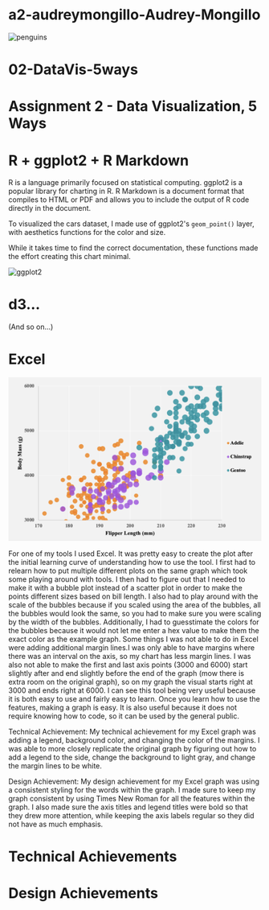 # a2-audreymongillo-Audrey-Mongillo

![penguins](https://github.com/cs4804-24c/a2-DataVis-5Ways/assets/412089/accc5680-3c77-4d29-9502-d3ff8cd922af)

# 02-DataVis-5ways 

Assignment 2 - Data Visualization, 5 Ways  
===

# R + ggplot2 + R Markdown

R is a language primarily focused on statistical computing.
ggplot2 is a popular library for charting in R.
R Markdown is a document format that compiles to HTML or PDF and allows you to include the output of R code directly in the document.

To visualized the cars dataset, I made use of ggplot2's `geom_point()` layer, with aesthetics functions for the color and size.

While it takes time to find the correct documentation, these functions made the effort creating this chart minimal.

![ggplot2](img/ggplot2.png)

# d3...

(And so on...)

# Excel

![Screenshot 2024-01-23 at 11.20.17 PM.png](img%2FScreenshot%202024-01-23%20at%2011.20.17%20PM.png)

For one of my tools I used Excel. It was pretty easy to create the plot after the initial learning curve of 
understanding how to use the tool. I first had to relearn how to put multiple different plots on the same graph which 
took some playing around with tools. I then had to figure out that I needed to make it with a bubble plot instead of a 
scatter plot in order to make the points different sizes based on bill length. I also had to play around with the scale
of the bubbles because if you scaled using the area of the bubbles, all the bubbles would look the same, so you had 
to make sure you were scaling by the width of the bubbles. Additionally, I had to guesstimate the colors for the bubbles
because it would not let me enter a hex value to make them the exact color as the example graph. Some things I was not 
able to do in Excel were adding additional margin lines.I was only able to have margins where there was an interval on
the axis, so my chart has less margin lines. I was also not able to make the first and last axis points (3000 and 6000)
start slightly after and end slightly before the end of the graph (mow there is extra room on the original graph), so 
on my graph the visual starts right at 3000 and ends right at 6000. I can see this tool being very useful because it is 
both easy to use and fairly easy to learn. Once you learn how to use the features, making a graph is easy. It is also 
useful because it does not require knowing how to code, so it can be used by the general public. 

Technical Achievement: 
My technical achievement for my Excel graph was adding a legend, background color, and changing the color of the 
margins. I was able to more closely replicate the original graph by figuring out how to add a legend to the side, change
the background to light gray, and change the margin lines to be white. 

Design Achievement: 
My design achievement for my Excel graph was using a consistent styling for the words within the graph. I made sure to 
keep my graph consistent by using Times New Roman for all the features within the graph. I also made sure the axis 
titles and legend titles were bold so that they drew more attention, while keeping the axis labels regular so they did
not have as much emphasis. 


# Technical Achievements


# Design Achievements

